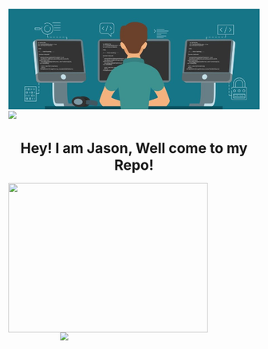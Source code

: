 ![logo](https://github.com/Jason-cloud-1/Jason-Cloud-1/blob/main/coding.jpeg)  
![](https://komarev.com/ghpvc/?username=Jason-cloud-1&color=green)   
<h1 align="center">Hey! I am Jason, Well come to my Repo!</h1>

<img align="left" width="400" height="300" src="https://github-readme-stats.vercel.app/api?username=Jason-cloud-1&theme=dark&show_icons=true">   
<img align="right" width="400" src="https://github-readme-stats.vercel.app/api/top-langs/?username=Jason-cloud-1&layout=compact&theme=tokyonight"> 
